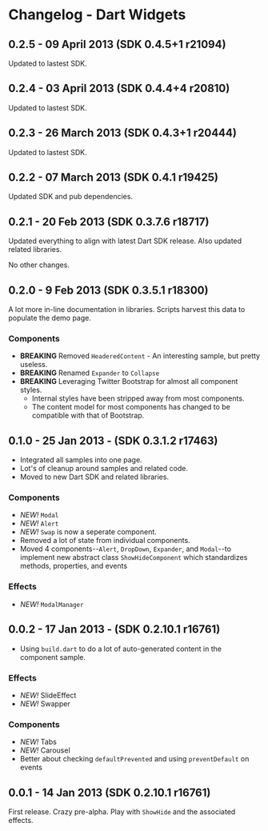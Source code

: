 # Changelog - Dart Widgets

## 0.2.5 - 09 April 2013 (SDK 0.4.5+1 r21094)

Updated to lastest SDK.

## 0.2.4 - 03 April 2013 (SDK 0.4.4+4 r20810)

Updated to lastest SDK.

## 0.2.3 - 26 March 2013 (SDK 0.4.3+1 r20444)

Updated to lastest SDK.

## 0.2.2 - 07 March 2013 (SDK 0.4.1 r19425)

Updated SDK and pub dependencies.

## 0.2.1 - 20 Feb 2013 (SDK 0.3.7.6 r18717)

Updated everything to align with latest Dart SDK release. Also updated related libraries.

No other changes.

## 0.2.0 - 9 Feb 2013 (SDK 0.3.5.1 r18300)

A lot more in-line documentation in libraries. Scripts harvest this data to populate
the demo page.

### Components

* __BREAKING__ Removed `HeaderedContent` - An interesting sample, but pretty useless.
* __BREAKING__ Renamed `Expander` to `Collapse`
* __BREAKING__ Leveraging Twitter Bootstrap for almost all component styles.
    * Internal styles have been stripped away from most components.
    * The content model for most components has changed to be compatible with that of
    Bootstrap.

## 0.1.0 - 25 Jan 2013 - (SDK 0.3.1.2 r17463)

* Integrated all samples into one page.
* Lot's of cleanup around samples and related code.
* Moved to new Dart SDK and related libraries.

### Components

* _NEW!_ `Modal`
* _NEW!_ `Alert`
* _NEW!_ `Swap` is now a seperate component.
* Removed a lot of state from individual components.
* Moved 4 components--`Alert`, `DropDown`, `Expander`, and `Modal`--to implement new
abstract class `ShowHideComponent` which standardizes methods, properties, and events

### Effects

* _NEW!_ `ModalManager`

## 0.0.2 - 17 Jan 2013 - (SDK 0.2.10.1 r16761)

* Using `build.dart` to do a lot of auto-generated content in the component sample.

### Effects

* _NEW!_ SlideEffect
* _NEW!_ Swapper

### Components

* _NEW!_ Tabs
* _NEW!_ Carousel
* Better about checking `defaultPrevented` and using `preventDefault` on events

## 0.0.1 - 14 Jan 2013 (SDK 0.2.10.1 r16761)

First release. Crazy pre-alpha. Play with `ShowHide` and the associated effects.
